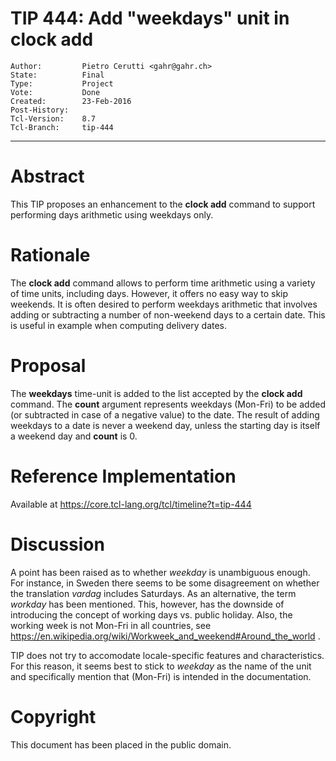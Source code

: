 # TIP 444: Add "weekdays" unit in clock add
	Author:         Pietro Cerutti <gahr@gahr.ch>
	State:          Final
	Type:           Project
	Vote:           Done
	Created:        23-Feb-2016
	Post-History:   
	Tcl-Version:    8.7
	Tcl-Branch:     tip-444
-----

# Abstract

This TIP proposes an enhancement to the **clock add** command to support
performing days arithmetic using weekdays only.

# Rationale

The **clock add** command allows to perform time arithmetic using a variety
of time units, including days. However, it offers no easy way to skip
weekends. It is often desired to perform weekdays arithmetic that involves
adding or subtracting a number of non-weekend days to a certain date. This is
useful in example when computing delivery dates.

# Proposal

The **weekdays** time-unit is added to the list accepted by the **clock
add** command. The **count** argument represents weekdays \(Mon-Fri\) to be
added \(or subtracted in case of a negative value\) to the date. The result of
adding weekdays to a date is never a weekend day, unless the starting day is
itself a weekend day and **count** is 0.

# Reference Implementation

Available at <https://core.tcl-lang.org/tcl/timeline?t=tip-444>

# Discussion

A point has been raised as to whether _weekday_ is unambiguous enough. For instance, in Sweden there seems to be some disagreement on whether the translation _vardag_ includes Saturdays. As an alternative, the term _workday_ has been mentioned. This, however, has the downside of introducing the concept of working days vs. public holiday. Also, the working week is not Mon-Fri in all countries, see <https://en.wikipedia.org/wiki/Workweek_and_weekend#Around_the_world> .

TIP does not try to accomodate locale-specific features and characteristics. For this reason, it seems best to stick to _weekday_ as the name of the unit and specifically mention that \(Mon-Fri\) is intended in the documentation.

# Copyright

This document has been placed in the public domain.

